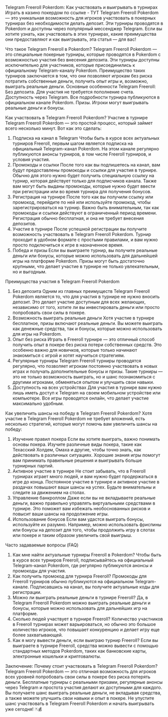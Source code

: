 Telegram Freeroll Pokerdom: Как участвовать и выигрывать в турнирах
Играть в казино покердом по ссылке - ТУТ
Telegram Freeroll Pokerdom — это уникальная возможность для игроков участвовать в покерных турнирах без необходимости делать депозит. Эти турниры проводятся в Pokerdom и доступны через популярный мессенджер Telegram. Если вы хотите узнать, как участвовать в этих турнирах, какие преимущества они предоставляют и как выигрывать, эта статья — для вас!


Что такое Telegram Freeroll в Pokerdom?
Telegram Freeroll Pokerdom — это специальные покерные турниры, которые проводятся в Pokerdom с возможностью участия без внесения депозита. Эти турниры доступны исключительно для участников, которые присоединились к официальному Telegram-каналу Pokerdom. Преимущество таких турниров заключается в том, что они позволяют игрокам без риска потратить собственные деньги, получить опыт игры и, возможно, выиграть реальные деньги.
Основные особенности Telegram Freeroll:
Без депозита. Для участия не требуется пополнение счета.
Доступность через Telegram. Все подробности турнира публикуются в официальном канале Pokerdom.
Призы. Игроки могут выигрывать реальные деньги и бонусы.


Как участвовать в Telegram Freeroll Pokerdom?
Участие в турнире Telegram Freeroll Pokerdom — это простой процесс, который займет всего несколько минут. Вот как это сделать:
1. Подписка на канал в Telegram
Чтобы быть в курсе всех актуальных турниров Freeroll, первым шагом является подписка на официальный Telegram-канал Pokerdom. На этом канале регулярно публикуются анонсы турниров, в том числе Freeroll турниров, и условия участия.
2. Промокоды и ссылки
После того как вы подпишетесь на канал, вам будут предоставлены промокоды и ссылки для участия в турнире. Обычно для этого нужно будет получить специальную ссылку на турнир, которая действует только для подписчиков канала. Также вам могут быть выданы промокоды, которые нужно будет ввести при регистрации или во время турнира для получения бонусов.
3. Регистрация на турнире
После того как вы получили ссылку или промокод, перейдите по ней или используйте промокод, чтобы зарегистрироваться на турнир. Важно быть внимательным, так как промокоды и ссылки действуют в ограниченный период времени. Регистрация обычно бесплатная, и она не требует внесения депозитов.
4. Участие в турнире
После успешной регистрации вы получите возможность участвовать в Telegram Freeroll Pokerdom. Турнир проходит в удобном формате с простыми правилами, и вам нужно просто подключиться к игре в назначенное время.
5. Победа и призы
Если вы выиграете турнир, вы получите реальные деньги или бонусы, которые можно использовать для дальнейшей игры на платформе Pokerdom. Призы могут быть достаточно крупными, что делает участие в турнире не только увлекательным, но и выгодным.


Преимущества участия в Telegram Freeroll Pokerdom
1. Без депозита
Одним из главных преимуществ Telegram Freeroll Pokerdom является то, что для участия в турнире не нужно вносить депозит. Это делает участие доступным для всех желающих, независимо от того, хотите ли вы инвестировать деньги или просто попробовать свои силы в покере.
2. Возможность выиграть реальные деньги
Хотя участие в турнире бесплатное, призы включают реальные деньги. Вы можете выиграть как денежные средства, так и бонусы, которые можно использовать для игры на Pokerdom.
3. Опыт без риска
Играть в Freeroll турнире — это отличный способ получить опыт в покере без риска потери собственных средств. Это особенно важно для новичков, которые только начинают знакомиться с игрой и хотят научиться стратегиям.
4. Регулярные турниры
Telegram Freeroll турниры проводятся регулярно, что позволяет игрокам постоянно участвовать в новых играх и получать дополнительные бонусы и призы. Такие турниры — это не только возможность выиграть, но и шанс познакомиться с другими игроками, обменяться опытом и улучшить свои навыки.
5. Доступность на всех устройствах
Для участия в турнире вам нужно лишь иметь доступ к Telegram на своем мобильном устройстве или компьютере. Все игры проводятся онлайн, что делает участие максимально удобным.


Как увеличить шансы на победу в Telegram Freeroll Pokerdom?
Хотя участие в Telegram Freeroll Pokerdom не требует вложений, есть несколько стратегий, которые могут помочь вам увеличить шансы на победу:
1. Изучение правил покера
Если вы хотите выиграть, важно понимать основы покера. Изучите различные виды покера, такие как Техасский Холдем, Омаха и другие, чтобы точно знать, как действовать в различных ситуациях. Хорошие знания игры помогут вам принимать правильные решения и выигрывать больше турнирных партий.
2. Активное участие в турнире
Не стоит забывать, что в Freeroll турнирах играет много людей, и вам нужно будет продержаться в игре до конца. Постоянное участие в турнире и активное участие в раздачах повышают ваши шансы на успех. Будьте внимательны и следите за движением на столах.
3. Управление банкроллом
Даже если вы не вкладываете реальные деньги, важно правильно управлять виртуальными средствами в турнире. Это поможет вам избежать необоснованных рисков и повысит ваши шансы на продолжение игры.
4. Использование бонусов
Если вам удастся выиграть бонусы, используйте их разумно. Например, можно использовать фриспины или бонусы на депозит для того, чтобы продолжить игру в слотах или покере и таким образом увеличить свой выигрыш.


Часто задаваемые вопросы (FAQ)
1. Как мне найти актуальные турниры Freeroll в Pokerdom?
Чтобы быть в курсе всех турниров Freeroll, подписывайтесь на официальный Telegram-канал Pokerdom, где регулярно публикуются анонсы и промокоды для участия.
2. Как получить промокод для турнира Freeroll?
Промокоды для Freeroll турниров обычно публикуются на официальном Telegram-канале. Подписавшись на канал, вы получите актуальные коды для регистрации.
3. Можно ли выиграть реальные деньги в турнире Freeroll?
Да, в Telegram Freeroll Pokerdom можно выиграть реальные деньги и бонусы, которые можно использовать для дальнейших игр на платформе.
4. Сколько людей участвует в турнире Freeroll?
Количество участников в Freeroll турнирах может варьироваться, но обычно это большое количество игроков, что повышает конкуренцию и делает игру еще более захватывающей.
5. Как я могу вывести деньги, если выиграю турнир Freeroll?
Если вы выиграете в турнире Freeroll, средства можно вывести с помощью стандартных методов Pokerdom, таких как банковские карты, электронные кошельки и криптовалюты.


Заключение: Почему стоит участвовать в Telegram Freeroll Pokerdom?
Telegram Freeroll Pokerdom — это отличная возможность для игроков всех уровней попробовать свои силы в покере без риска потерять деньги. Бесплатные турниры с реальными призами, регулярные анонсы через Telegram и простота участия делают их доступными для каждого. Вы получаете шанс выиграть реальные деньги, не вкладывая средства, а также можете улучшить свои навыки и опыт в покере.
Не упустите шанс участвовать в Telegram Freeroll Pokerdom и начать выигрывать уже сегодня! 🃏💰
 
 
